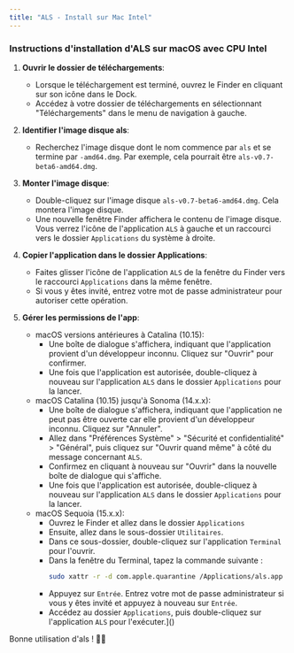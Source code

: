 ```yaml
---
title: "ALS - Install sur Mac Intel"
---
```


<div class="content-wrapper">
<!-- markdown content start -->

### Instructions d'installation d'ALS sur macOS avec CPU Intel

1. **Ouvrir le dossier de téléchargements**:
   - Lorsque le téléchargement est terminé, ouvrez le Finder en cliquant sur son icône dans le Dock.
   - Accédez à votre dossier de téléchargements en sélectionnant "Téléchargements" dans le menu de navigation à gauche.

2. **Identifier l'image disque als**:
   - Recherchez l'image disque dont le nom commence par `als` et se termine par `-amd64.dmg`. Par exemple, cela pourrait être `als-v0.7-beta6-amd64.dmg`.

3. **Monter l'image disque**:
   - Double-cliquez sur l'image disque `als-v0.7-beta6-amd64.dmg`. Cela montera l'image disque.
   - Une nouvelle fenêtre Finder affichera le contenu de l'image disque. Vous verrez l'icône de l'application `ALS` à gauche et un raccourci vers le dossier `Applications` du système à droite.

4. **Copier l'application dans le dossier Applications**:
   - Faites glisser l'icône de l'application `ALS` de la fenêtre du Finder vers le raccourci `Applications` dans la même fenêtre.
   - Si vous y êtes invité, entrez votre mot de passe administrateur pour autoriser cette opération.

5. **Gérer les permissions de l'app**:
   - macOS versions antérieures à Catalina (10.15):
     - Une boîte de dialogue s'affichera, indiquant que l'application provient d'un développeur inconnu. Cliquez sur "Ouvrir" pour confirmer.
     - Une fois que l'application est autorisée, double-cliquez à nouveau sur l'application `ALS` dans le dossier `Applications` pour la lancer.
   - macOS Catalina (10.15) jusqu'à Sonoma (14.x.x):
     - Une boîte de dialogue s'affichera, indiquant que l'application ne peut pas être ouverte car elle provient d'un développeur inconnu. Cliquez sur "Annuler".
     - Allez dans "Préférences Système" > "Sécurité et confidentialité" > "Général", puis cliquez sur "Ouvrir quand même" à côté du message concernant `ALS`.
     - Confirmez en cliquant à nouveau sur "Ouvrir" dans la nouvelle boîte de dialogue qui s'affiche.
     - Une fois que l'application est autorisée, double-cliquez à nouveau sur l'application `ALS` dans le dossier `Applications` pour la lancer.
   - macOS Sequoia (15.x.x):
     - Ouvrez le Finder et allez dans le dossier `Applications`
     - Ensuite, allez dans le sous-dossier `Utilitaires`.
     - Dans ce sous-dossier, double-cliquez sur l'application `Terminal` pour l'ouvrir.
     - Dans la fenêtre du Terminal, tapez la commande suivante :
       ```bash
       sudo xattr -r -d com.apple.quarantine /Applications/als.app
       ```
     - Appuyez sur `Entrée`. Entrez votre mot de passe administrateur si vous y êtes invité et appuyez à nouveau sur `Entrée`.
     - Accédez au dossier `Applications`, puis double-cliquez sur l'application `ALS` pour l'exécuter.]()
     
Bonne utilisation d'als ! 🚀✨

<!-- markdown content end -->
</div>
